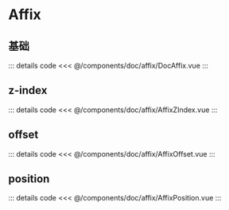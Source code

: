 # Affix

## 基础
<DocAffix />

::: details code
<<< @/components/doc/affix/DocAffix.vue
:::

## z-index
<AffixZIndex />

::: details code
<<< @/components/doc/affix/AffixZIndex.vue
:::

## offset
<AffixOffset />

::: details code
<<< @/components/doc/affix/AffixOffset.vue
:::

## position
<AffixPosition />

::: details code
<<< @/components/doc/affix/AffixPosition.vue
:::

<AffixApi />

<div h-1000px />
